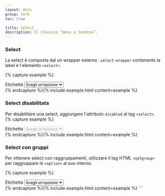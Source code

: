 ```yaml
---
layout: docs
group: form
toc: true

title: Select
description: Il classico “menu a tendina”.
---
```


### Select

La select è composta dal un wrapper esterno `.select-wrapper` contenente la label e l'elemento `<select>`.

{% capture example %}

<div class="select-wrapper">
  <label for="defaultSelect">Etichetta</label>
  <select id="defaultSelect">
    <option selected="" value="">Scegli un'opzione</option>
    <option value="Value 1">Opzione 1</option>
    <option value="Value 2">Opzione 2</option>
    <option value="Value 3">Opzione 3</option>
    <option value="Value 4">Opzione 4</option>
    <option value="Value 5">Opzione 5</option>
  </select>
</div>
{% endcapture %}{% include example.html content=example %}

### Select disabilitata

Per disabilitare una select, aggiungere l'attributo `disabled` al tag `<select>`.
{% capture example %}

<div class="select-wrapper">
  <label for="defaultSelectDisabled">Etichetta</label>
  <select id="defaultSelectDisabled" disabled>
    <option selected="" value="">Scegli un'opzione</option>
    <option value="Value 1">Opzione 1</option>
    <option value="Value 2">Opzione 2</option>
    <option value="Value 3">Opzione 3</option>
    <option value="Value 4">Opzione 4</option>
    <option value="Value 5">Opzione 5</option>
  </select>
</div>
{% endcapture %}{% include example.html content=example %}

### Select con gruppi

Per ottenere select con raggruppamenti, utilizzare il tag HTML `<optgroup>` per raggruppare le `<option>` al suo interno.

{% capture example %}

<div class="select-wrapper">
  <label for="defaultSelectGroup">Etichetta</label>
  <select id="defaultSelectGroup">
    <option selected="" value="">Scegli un'opzione</option>
    <optgroup label="Gruppo 1">
      <option value="1">Opzione 1</option>
      <option value="2">Opzione 2</option>
    </optgroup>
    <optgroup label="Gruppo 2">
      <option value="3">Opzione 3</option>
      <option value="4">Opzione 4</option>
    </optgroup>
  </select>
</div>
{% endcapture %}{% include example.html content=example %}
```
